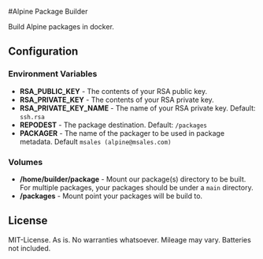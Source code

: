 #Alpine Package Builder

Build Alpine packages in docker.

## Configuration

### Environment Variables

* **RSA_PUBLIC_KEY** - The contents of your RSA public key.
* **RSA_PRIVATE_KEY** - The contents of your RSA private key.
* **RSA_PRIVATE_KEY_NAME** - The name of your RSA private key. Default: ```ssh.rsa```
* **REPODEST** - The package destination. Default: ```/packages```
* **PACKAGER** - The name of the packager to be used in package metadata. Default ```msales (alpine@msales.com)```

### Volumes

* **/home/builder/package** - Mount our package(s) directory to be built. For multiple packages, your packages should 
be under a ```main``` directory.
* **/packages** - Mount point your packages will be build to. 

## License

MIT-License. As is. No warranties whatsoever. Mileage may vary. Batteries not included.